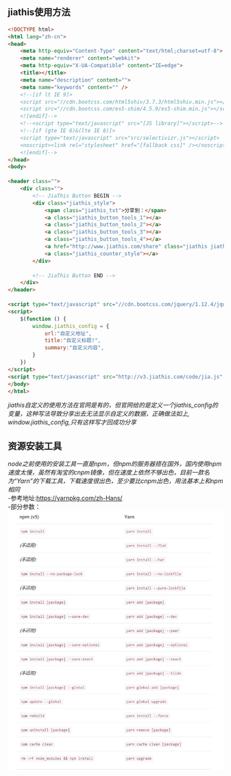## jiathis使用方法    
```html  
<!DOCTYPE html>
<html lang="zh-cn">
<head>
    <meta http-equiv="Content-Type" content="text/html;charset=utf-8">
    <meta name="renderer" content="webkit">
    <meta http-equiv="X-UA-Compatible" content="IE=edge">
    <title></title>
    <meta name="description" content="">
    <meta name="keywords" content="" />
    <!--[if lt IE 9]>
    <script src="//cdn.bootcss.com/html5shiv/3.7.3/html5shiv.min.js"></script>
    <script src="//cdn.bootcss.com/es5-shim/4.5.9/es5-shim.min.js"></script>
    <![endif]-->
    <!--<script type="text/javascript" src="[JS library]"></script>-->
    <!--[if (gte IE 6)&(lte IE 8)]>
    <script type="text/javascript" src="src/selectivizr.js"></script>
    <noscript><link rel="stylesheet" href="[fallback css]" /></noscript>
    <![endif]-->
</head>
<body>

<header class="">
    <div class="">
        <!-- JiaThis Button BEGIN -->
        <div class="jiathis_style">
            <span class="jiathis_txt">分享到：</span>
            <a class="jiathis_button_tools_1"></a>
            <a class="jiathis_button_tools_2"></a>
            <a class="jiathis_button_tools_3"></a>
            <a class="jiathis_button_tools_4"></a>
            <a href="http://www.jiathis.com/share" class="jiathis jiathis_txt jiathis_separator jtico jtico_jiathis" target="_blank">更多</a>
            <a class="jiathis_counter_style"></a>
        </div>

        <!-- JiaThis Button END -->
    </div>
</header>

<script type="text/javascript" src="//cdn.bootcss.com/jquery/1.12.4/jquery.min.js"></script>
<script>
    $(function () {
        window.jiathis_config = {
            url:"自定义地址",
            title:"自定义标题!",
            summary:"自定义内容",
        }
    })
</script>
<script type="text/javascript" src="http://v3.jiathis.com/code/jia.js" charset="utf-8"></script>
</body>
</html>
```   
*jiathis自定义的使用方法在官网是有的，但官网给的是定义一个jiathis_config的变量，这种写法导致分享出去无法显示自定义的数据，正确做法如上,
window.jiathis_config,只有这样写才回成功分享*  


## 资源安装工具  
*node之前使用的安装工具一直是npm，但npm的服务器搭在国外，国内使用npm速度太慢，虽然有淘宝的cnpm镜像，但在速度上依然不够出色，目前一款名为“Yarn”的下载工具，下载速度很出色，至少要比cnpm出色，用法基本上和npm相同*  
-参考地址:https://yarnpkg.com/zh-Hans/  
-部分参数：  
![images](images/yarn.jpg)
